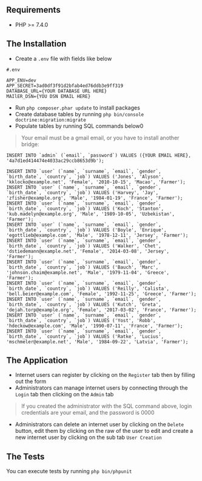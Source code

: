 ## Requirements
- PHP >= 7.4.0

## The Installation
- Create a `.env` file with fields like below
```
#.env

APP_ENV=dev
APP_SECRET=3ad0df3f91d2bfab4ed76ddb3e9ff319
DATABASE_URL={YOUR DATABASE URL HERE}
MAIlER_DSN={YOU DSN EMAIL HERE}
```
- Run `php composer.phar update` to install packages
- Create database tables by running `php bin/console doctrine:migration:migrate`
- Populate tables by running SQL commands below0
> Your email must be a gmail email, or you have to install another bridge:
```
INSERT INTO `admin` (`email`, `password`) VALUES ({YOUR EMAIL HERE}, '4a7d1ed414474e4033ac29ccb8653d9b');

INSERT INTO `user` (`name`, `surname`, `email`, `gender`, `birth_date`, `country`, `job`) VALUES ('Jones', 'Alyson', 'kklocko@example.net', 'Female', '2010-10-15', 'Macao', 'Farmer');
INSERT INTO `user` (`name`, `surname`, `email`, `gender`, `birth_date`, `country`, `job`) VALUES ('Harvey', 'Jay', 'zfisher@example.org', 'Male', '1984-01-19', 'France', 'Farmer');
INSERT INTO `user` (`name`, `surname`, `email`, `gender`, `birth_date`, `country`, `job`) VALUES ('Koch', 'Stanton', 'kub.madelyn@example.org', 'Male', '1989-10-05', 'Uzbekistan', 'Farmer');
INSERT INTO `user` (`name`, `surname`, `email`, `gender`, `birth_date`, `country`, `job`) VALUES ('Boyle', 'Enrique', 'egottlieb@example.com', 'Male', '1978-12-11', 'Jersey', 'Farmer');
INSERT INTO `user` (`name`, `surname`, `email`, `gender`, `birth_date`, `country`, `job`) VALUES ('Walker', 'Chet', 'dstiedemann@example.net', 'Female', '2014-03-08', 'Jersey', 'Farmer');
INSERT INTO `user` (`name`, `surname`, `email`, `gender`, `birth_date`, `country`, `job`) VALUES ('Bauch', 'Marc', 'johnson.chaim@example.net', 'Male', '1979-11-04', 'Greece', 'Farmer');
INSERT INTO `user` (`name`, `surname`, `email`, `gender`, `birth_date`, `country`, `job`) VALUES ('Reilly', 'Calista', 'bell.beier@example.com', 'Female', '1992-11-25', 'Greece', 'Farmer');
INSERT INTO `user` (`name`, `surname`, `email`, `gender`, `birth_date`, `country`, `job`) VALUES ('Kutch', 'Greta', 'dejah.torp@example.org', 'Female', '2017-03-02', 'France', 'Farmer');
INSERT INTO `user` (`name`, `surname`, `email`, `gender`, `birth_date`, `country`, `job`) VALUES ('Yost', 'Robb', 'hdeckow@example.com', 'Male', '1990-07-11', 'France', 'Farmer');
INSERT INTO `user` (`name`, `surname`, `email`, `gender`, `birth_date`, `country`, `job`) VALUES ('Ratke', 'Lucius', 'mschmeler@example.net', 'Male', '1984-09-22', 'Latvia', 'Farmer');
```

## The Application
- Internet users can register by clicking on the `Register` tab then by filling out the form
- Administrators can manage internet users by connecting through the `Login` tab then clicking on the `Admin` tab
> If you created the administrator with the SQL command above, login credentials are your email, and the password is 0000
- Administrators can delete an internet user by clicking on the `Delete` button, edit them by clicking on the raw of the user to edit 
and create a new internet user by clicking on the sub tab `User Creation`

## The Tests
You can execute tests by running `php bin/phpunit`
